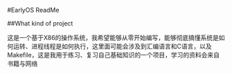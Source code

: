 #EarlyOS ReadMe

##What kind of project 

   这是一个基于X86的操作系统，我希望能够从零开始编写，能够彻底搞懂系统是如何运转、进程线程是如何执行，这里面可能会涉及到汇编语言和C语言，以及Makefile，这是我用于练习、复习自己基础知识的一个项目，学习的资料会来自书籍与网络
